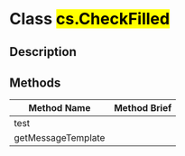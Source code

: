 <!DOCTYPE html>
<!---->
<html>
<header>
  <script src='https://cdn.jsdelivr.net/npm/mermaid/dist/mermaid.min.js'></script>
  <script src='https://cdn.jsdelivr.net/npm/marked/marked.min.js'></script>
  <script>mermaid.initialize({startOnLoad:true});</script>
  <link     href='https://cdn.jsdelivr.net/npm/bootstrap@5.0.0-beta2/dist/css/bootstrap.min.css'
    rel='stylesheet'
    integrity='sha384-BmbxuPwQa2lc/FVzBcNJ7UAyJxM6wuqIj61tLrc4wSX0szH/Ev+nYRRuWlolflfl'
    crossorigin='anonymous'>
  <script     src='https://cdn.jsdelivr.net/npm/bootstrap@5.0.0-beta2/dist/js/bootstrap.bundle.min.js'
    integrity='sha384-b5kHyXgcpbZJO/tY9Ul7kGkf1S0CWuKcCD38l8YkeH8z8QjE0GmW1gYU5S9FOnJ0'
    crossorigin='anonymous'
  ></script>
  <title>ClassCheckFilled</title>
  <meta charset='ASCII' />
  <meta name='generator' value='4D Documentation' />
</header>
<body>
<div id='content' class='container'>

# Class <mark>cs.CheckFilled</mark>

## Description




<h2> Methods </h2><table class='table table-hover'>
  <thead>
  <tr>  <th class='table-primary'>Method Name</th>
  <th class='table-primary'>Method Brief</th>
  </tr></thead>
  <tbody>
  <tr>
    <td class='table-success'> test</td>
    <td class='table-success'></td>
  </tr>
  <tr>
    <td class='table-success'> getMessageTemplate</td>
    <td class='table-success'></td>
  </tr>
</tbody>
</table></div>
    <script>
      document.getElementById('content').innerHTML =
      marked(document.getElementById('content').innerHTML);
</script>
</body>
</html>
